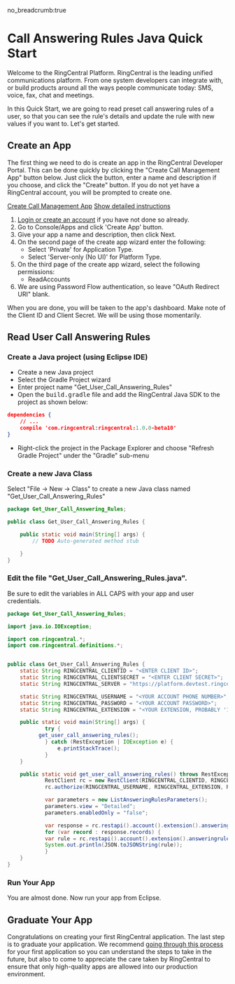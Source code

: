 no_breadcrumb:true

# Call Answering Rules Java Quick Start

Welcome to the RingCentral Platform. RingCentral is the leading unified communications platform. From one system developers can integrate with, or build products around all the ways people communicate today: SMS, voice, fax, chat and meetings.

In this Quick Start, we are going to read preset call answering rules of a user, so that you can see the rule's details and update the rule with new values if you want to. Let's get started.

## Create an App

The first thing we need to do is create an app in the RingCentral Developer Portal. This can be done quickly by clicking the "Create Call Management App" button below. Just click the button, enter a name and description if you choose, and click the "Create" button. If you do not yet have a RingCentral account, you will be prompted to create one.

<a target="_new" href="https://developer.ringcentral.com/new-app?name=Call+Management+Quick+Start+App&desc=A+simple+app+to+demo+call+answering+rules+on+RingCentral&public=false&type=ServerOther&carriers=7710,7310,3420&permissions=ReadAccounts&redirectUri=" class="btn btn-primary">Create Call Management App</a>
<a class="btn-link btn-collapse" data-toggle="collapse" href="#create-app-instructions" role="button" aria-expanded="false" aria-controls="create-app-instructions">Show detailed instructions</a>

<div class="collapse" id="create-app-instructions">
<ol>
<li><a href="https://developer.ringcentral.com/login.html#/">Login or create an account</a> if you have not done so already.</li>
<li>Go to Console/Apps and click 'Create App' button.</li>
<li>Give your app a name and description, then click Next.</li>
<li>On the second page of the create app wizard enter the following:
  <ul>
  <li>Select 'Private' for Application Type.</li>
  <li>Select 'Server-only (No UI)' for Platform Type.</li>
  </ul>
  </li>
<li>On the third page of the create app wizard, select the following permissions:
  <ul>
    <li>ReadAccounts</li>
  </ul>
</li>
<li>We are using Password Flow authentication, so leave "OAuth Redirect URI" blank.</li>
</ol>
</div>

When you are done, you will be taken to the app's dashboard. Make note of the Client ID and Client Secret. We will be using those momentarily.

## Read User Call Answering Rules

### Create a Java project (using Eclipse IDE)

* Create a new Java project
* Select the Gradle Project wizard
* Enter project name "Get_User_Call_Answering_Rules"
* Open the <tt>build.gradle</tt> file and add the RingCentral Java SDK to the project as shown below:

```json hl_lines="3",linenums="1"
dependencies {
    // ...
    compile 'com.ringcentral:ringcentral:1.0.0-beta10'
}
```

* Right-click the project in the Package Explorer and choose "Refresh Gradle Project" under the "Gradle" sub-menu

### Create a new Java Class

Select "File -> New -> Class" to create a new Java class named "Get_User_Call_Answering_Rules"

```java
package Get_User_Call_Answering_Rules;

public class Get_User_Call_Answering_Rules {

	public static void main(String[] args) {
		// TODO Auto-generated method stub

	}
}
```

### Edit the file "Get_User_Call_Answering_Rules.java".

Be sure to edit the variables in ALL CAPS with your app and user credentials.

```java
package Get_User_Call_Answering_Rules;

import java.io.IOException;

import com.ringcentral.*;
import com.ringcentral.definitions.*;


public class Get_User_Call_Answering_Rules {
    static String RINGCENTRAL_CLIENTID = "<ENTER CLIENT ID>";
    static String RINGCENTRAL_CLIENTSECRET = "<ENTER CLIENT SECRET>";
    static String RINGCENTRAL_SERVER = "https://platform.devtest.ringcentral.com";

    static String RINGCENTRAL_USERNAME = "<YOUR ACCOUNT PHONE NUMBER>";
    static String RINGCENTRAL_PASSWORD = "<YOUR ACCOUNT PASSWORD>";
    static String RINGCENTRAL_EXTENSION = "<YOUR EXTENSION, PROBABLY '101'>";

  	public static void main(String[] args) {
    		try {
          get_user_call_answering_rules();
    		} catch (RestException | IOException e) {
    			e.printStackTrace();
    		}
  	}

    public static void get_user_call_answering_rules() throws RestException, IOException{
    		RestClient rc = new RestClient(RINGCENTRAL_CLIENTID, RINGCENTRAL_CLIENTSECRET, RINGCENTRAL_SERVER);
    		rc.authorize(RINGCENTRAL_USERNAME, RINGCENTRAL_EXTENSION, RINGCENTRAL_PASSWORD);

    		var parameters = new ListAnsweringRulesParameters();
    		parameters.view = "Detailed";
    		parameters.enabledOnly = "false";

    		var response = rc.restapi().account().extension().answeringrule().list(parameters);
    		for (var record : response.records) {
            var rule = rc.restapi().account().extension().answeringrule(record.id).get();
            System.out.println(JSON.toJSONString(rule));
    		}
    }
}
```

### Run Your App

You are almost done. Now run your app from Eclipse.

## Graduate Your App

Congratulations on creating your first RingCentral application. The last step is to graduate your application. We recommend [going through this process](../../../basics/production) for your first application so you can understand the steps to take in the future, but also to come to appreciate the care taken by RingCentral to ensure that only high-quality apps are allowed into our production environment.
